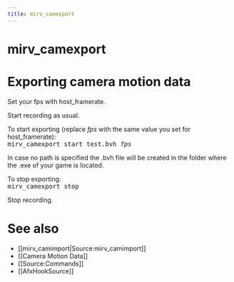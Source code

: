 ```yaml
---
title: mirv_camexport
---
```


# mirv_camexport

# Exporting camera motion data

Set your fps with host_framerate.

Start recording as usual.

To start exporting (replace _fps_ with the same value you set for host_framerate):<br />
<tt>mirv_camexport start test.bvh _fps_</tt>

In case no path is specified the .bvh file will be created in the folder where the .exe of your game is located.

To stop exporting:<br />
<tt>mirv_camexport stop</tt>

Stop recording.

# See also

* [[mirv_camimport|Source:mirv_camimport]]
* [[Camera Motion Data]]
* [[Source:Commands]]
* [[AfxHookSource]]
